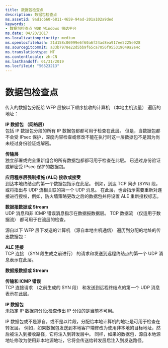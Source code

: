 ```yaml
---
title: 数据包检查点
description: 数据包检查点
ms.assetid: 9ad1c660-6811-4659-94ad-201a102a9ded
keywords:
- 数据包检查点 WDK Windows 筛选平台
ms.date: 04/20/2017
ms.localizationpriority: medium
ms.openlocfilehash: 21d158c06999e6f60a6f24ad8ea917ee5225e928
ms.sourcegitcommit: a33b7978e22d5bb9f65ca7056f955319049a2e4c
ms.translationtype: MT
ms.contentlocale: zh-CN
ms.lasthandoff: 01/31/2019
ms.locfileid: "56523213"
---
```

# <a name="packet-inspection-points"></a>数据包检查点


传入的数据包分配给 WFP 层按以下顺序接收的计算机 （本地主机流量） 遍历的地址：

<a href="" id="ip-packet--network-layer-"></a>**IP 数据包 （网络层）**  
包括 IP 数据包分段的所有 IP 数据包都都可用于检查在此层。 但是，当数据包都不会受 IPsec 保护，深度内容检查或修改不能在执行时这一层数据包不是因为尚未经过身份验证或解密。

<a href="" id="transport-layer"></a>**传输层**  
独立部署或完全重新组合的所有数据包都都可用于检查在此层。 已通过身份验证或解密受 IPsec 保护的数据包。

<a href="" id="application-layer-enforcement--ale--receive-or-accept"></a>**应用程序层强制措施 (ALE) 接收或接受**  
到达本地终结点的第一个数据包指示在此层。 例如，到达 TCP 同步 (SYN) 段，或将指出与 UDP 流相关联的第一个 UDP 消息。 在此层，也会指示需要重新对连接进行授权，例如，防火墙策略更改之后的数据包并将设置 ALE 重新授权标志。

<a href="" id="datagram-data-or-stream"></a>**数据报数据或 Stream**  
UDP 消息和非 ICMP 错误消息指示在数据报数据层。 TCP 数据流 （仅适用于数据流） 都可用于在流层的检查。

源自以下 WFP 层下发送的计算机 （源自本地主机通信） 遍历到分配的地址的传出数据包：

<a href="" id="ale-connect"></a>**ALE 连接**  
TCP 连接 （SYN 段生成之前进行） 的请求和发送到远程终结点的第一个 UDP 消息表示在此层。

<a href="" id="datagram-data-or-stream"></a>**数据报数据或 Stream**  

<a href="" id="transport-and-icmp-error"></a>**传输和 ICMP 错误**  
TCP 连接请求 （之前生成的 SYN 段） 和发送到远程终结点的第一个 UDP 消息表示在此层。

<a href="" id="ip-packet"></a>**IP 数据包**  
未指定 IP 数据包分段;检查传出 IP 分段的是当前不可用。

IP 数据包或不是源自，或不是以片段，分配给本地计算机的地址是可用于检查在转发层。 例如，如果数据包发送到本地客户端修改为使用非本地的目标地址，然后被注入到接收路径，它将注入到转发层中。 同样，如果的数据包，源自本地源地址修改为使用非本地源地址，它将会传送给转发层后注入到发送路径。

 

 





